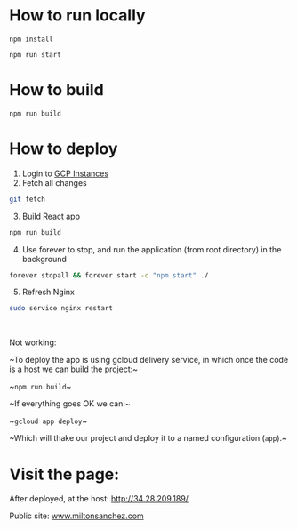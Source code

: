 # How to run locally

`npm install`

`npm run start`

# How to build

`npm run build`

# How to deploy

1. Login to [GCP Instances](https://console.cloud.google.com/compute/instances?project=portfolio-322621&tab=instances)
2. Fetch all changes
```bash
git fetch
```
3. Build React app
```bash
npm run build
```
4. Use forever to stop,  and run the application (from root directory) in the background
```bash
forever stopall && forever start -c "npm start" ./
```
5. Refresh Nginx
```bash
sudo service nginx restart
```

<br/>

Not working:

~To deploy the app is using gcloud delivery service, in which once the code is a host we can build the project:~

~`npm run build`~

~If everything goes OK we can:~

~`gcloud app deploy`~

~Which will thake our project and deploy it to a named configuration (`app`).~

# Visit the page: 

After deployed, at the host: http://34.28.209.189/

Public site: www.miltonsanchez.com